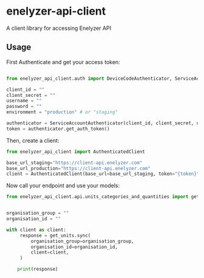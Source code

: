 # enelyzer-api-client
A client library for accessing Enelyzer API

## Usage

First Authenticate and get your access token:

```python

from enelyzer_api_client.auth import DeviceCodeAuthenticator, ServiceAccountAuthenticator

client_id = ""
client_secret = ""
username = ""
password = ""
environment = "production" # or "staging"

authenticator = ServiceAccountAuthenticator(client_id, client_secret, username, password, environment=environment)
token = authenticator.get_auth_token()
```

Then, create a client:

```python
from enelyzer_api_client import AuthenticatedClient

base_url_staging="https://client-api.enelyzer.com"
base_url_production="https://client-api.enelyzer.com"
client = AuthenticatedClient(base_url=base_url_staging, token="{token}")
```

Now call your endpoint and use your models:

```python
from enelyzer_api_client.api.units_categories_and_quantities import get_units


organisation_group = ""
organisation_id = ""

with client as client:
     response = get_units.sync(
         organisation_group=organisation_group,
         organisation_id=organisation_id,
         client=client,
     )

    print(response)
```